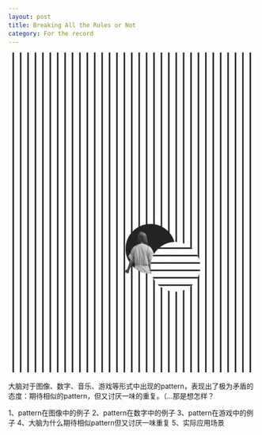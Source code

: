 ```yaml
---
layout: post
title: Breaking All the Rules or Not
category: For the record
---
```


![set](/images/breaking.jpg "Breaking all the rules")

大脑对于图像、数字、音乐、游戏等形式中出现的pattern，表现出了极为矛盾的态度：期待相似的pattern，但又讨厌一味的重复。（...那是想怎样？

1、pattern在图像中的例子
2、pattern在数字中的例子
3、pattern在游戏中的例子
4、大脑为什么期待相似pattern但又讨厌一味重复
5、实际应用场景

 
